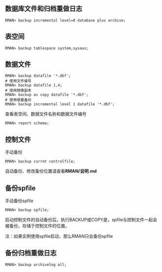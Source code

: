 

## 数据库文件和归档重做日志

```
RMAN> backup incremental level=0 database plus archive;
```

## 表空间

```
RMAN> backup tablespace system,sysaux;
```

## 数据文件

```
RMAN> backup datafile '*.dbf';
# 使用文件编号
RMAN> backup datafile 1,4;
# 使用镜像副本
RMAN> backup as copy datafile '*.dbf';
# 使用增量备份
RMAN> backup incremental level 1 datafile '*.dbf';
```

查看表空间、数据文件名称和数据文件编号

```
RMAN> report schema;
```

## 控制文件

手动备份

```
RMAN> backup curret controlfile;
```

自动备份、修改备份位置请查看**RMAN/说明.md**

## 备份spfile

手动备份spfile

```
RMAN> backup spfile;
```

启动控制文件的自动备份后，执行BACKUP或COPY是，spfile与控制文件一起会被备份，存储于控制文件的位置。

注：如果实例使用spfile启动，那么RMAN只会备份spfile

## 备份归档重做日志

```
RMAN> backup archivelog all;
```

